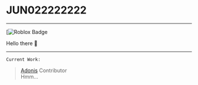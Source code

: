 # JUN022222222
-------------

[![Roblox Badge](http://img.shields.io/badge/-Roblox%20blog-black?style=flat-square&logo=roblox&link=https://www.roblox.com/users/183608970/profile/)

Hello there 👀



--------------
`Current Work:`
> [Adonis](https://github.com/Sceleratis/Adonis) Contributor\
> Hmm...

